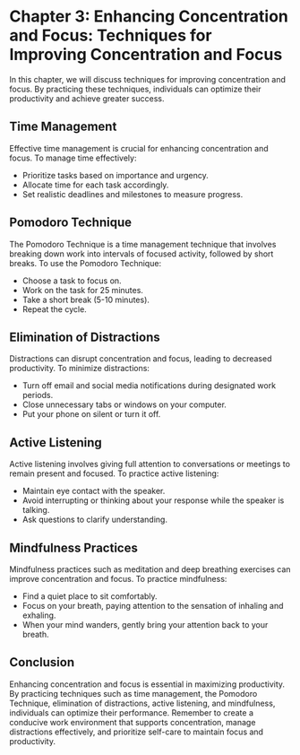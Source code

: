 Chapter 3: Enhancing Concentration and Focus: Techniques for Improving Concentration and Focus
==============================================================================================

In this chapter, we will discuss techniques for improving concentration and focus. By practicing these techniques, individuals can optimize their productivity and achieve greater success.

Time Management
---------------

Effective time management is crucial for enhancing concentration and focus. To manage time effectively:

* Prioritize tasks based on importance and urgency.
* Allocate time for each task accordingly.
* Set realistic deadlines and milestones to measure progress.

Pomodoro Technique
------------------

The Pomodoro Technique is a time management technique that involves breaking down work into intervals of focused activity, followed by short breaks. To use the Pomodoro Technique:

* Choose a task to focus on.
* Work on the task for 25 minutes.
* Take a short break (5-10 minutes).
* Repeat the cycle.

Elimination of Distractions
---------------------------

Distractions can disrupt concentration and focus, leading to decreased productivity. To minimize distractions:

* Turn off email and social media notifications during designated work periods.
* Close unnecessary tabs or windows on your computer.
* Put your phone on silent or turn it off.

Active Listening
----------------

Active listening involves giving full attention to conversations or meetings to remain present and focused. To practice active listening:

* Maintain eye contact with the speaker.
* Avoid interrupting or thinking about your response while the speaker is talking.
* Ask questions to clarify understanding.

Mindfulness Practices
---------------------

Mindfulness practices such as meditation and deep breathing exercises can improve concentration and focus. To practice mindfulness:

* Find a quiet place to sit comfortably.
* Focus on your breath, paying attention to the sensation of inhaling and exhaling.
* When your mind wanders, gently bring your attention back to your breath.

Conclusion
----------

Enhancing concentration and focus is essential in maximizing productivity. By practicing techniques such as time management, the Pomodoro Technique, elimination of distractions, active listening, and mindfulness, individuals can optimize their performance. Remember to create a conducive work environment that supports concentration, manage distractions effectively, and prioritize self-care to maintain focus and productivity.
